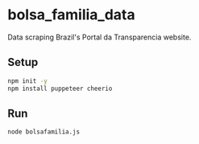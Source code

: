 # bolsa_familia_data
Data scraping Brazil's Portal da Transparencia website.

## Setup
```bash
npm init -y
npm install puppeteer cheerio
```

## Run
```bash
node bolsafamilia.js
```